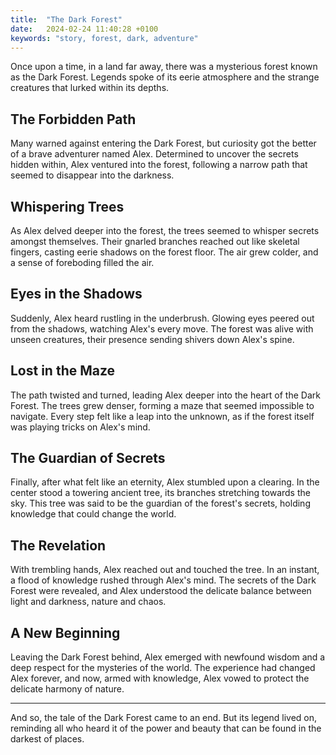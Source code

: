 ```yaml
---
title:  "The Dark Forest"
date:   2024-02-24 11:40:28 +0100
keywords: "story, forest, dark, adventure"
---
```


Once upon a time, in a land far away, there was a mysterious forest known as the Dark Forest. Legends spoke of its eerie atmosphere and the strange creatures that lurked within its depths.

## The Forbidden Path

Many warned against entering the Dark Forest, but curiosity got the better of a brave adventurer named Alex. Determined to uncover the secrets hidden within, Alex ventured into the forest, following a narrow path that seemed to disappear into the darkness.

## Whispering Trees

As Alex delved deeper into the forest, the trees seemed to whisper secrets amongst themselves. Their gnarled branches reached out like skeletal fingers, casting eerie shadows on the forest floor. The air grew colder, and a sense of foreboding filled the air.

## Eyes in the Shadows

Suddenly, Alex heard rustling in the underbrush. Glowing eyes peered out from the shadows, watching Alex's every move. The forest was alive with unseen creatures, their presence sending shivers down Alex's spine.

## Lost in the Maze

The path twisted and turned, leading Alex deeper into the heart of the Dark Forest. The trees grew denser, forming a maze that seemed impossible to navigate. Every step felt like a leap into the unknown, as if the forest itself was playing tricks on Alex's mind.

## The Guardian of Secrets

Finally, after what felt like an eternity, Alex stumbled upon a clearing. In the center stood a towering ancient tree, its branches stretching towards the sky. This tree was said to be the guardian of the forest's secrets, holding knowledge that could change the world.

## The Revelation

With trembling hands, Alex reached out and touched the tree. In an instant, a flood of knowledge rushed through Alex's mind. The secrets of the Dark Forest were revealed, and Alex understood the delicate balance between light and darkness, nature and chaos.

## A New Beginning

Leaving the Dark Forest behind, Alex emerged with newfound wisdom and a deep respect for the mysteries of the world. The experience had changed Alex forever, and now, armed with knowledge, Alex vowed to protect the delicate harmony of nature.

---

And so, the tale of the Dark Forest came to an end. But its legend lived on, reminding all who heard it of the power and beauty that can be found in the darkest of places.
